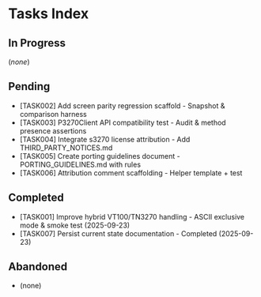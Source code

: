 # Tasks Index

## In Progress
(*none*)

## Pending
- [TASK002] Add screen parity regression scaffold - Snapshot & comparison harness
- [TASK003] P3270Client API compatibility test - Audit & method presence assertions
- [TASK004] Integrate s3270 license attribution - Add THIRD_PARTY_NOTICES.md
- [TASK005] Create porting guidelines document - PORTING_GUIDELINES.md with rules
- [TASK006] Attribution comment scaffolding - Helper template + test

## Completed
- [TASK001] Improve hybrid VT100/TN3270 handling - ASCII exclusive mode & smoke test (2025-09-23)
- [TASK007] Persist current state documentation - Completed (2025-09-23)

## Abandoned
- (none)
